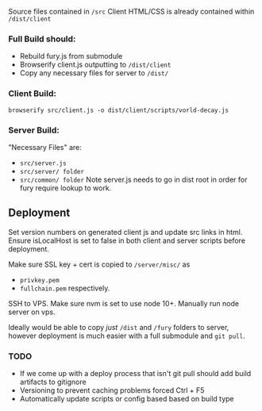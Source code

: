 Source files contained in `/src`
Client HTML/CSS is already contained within `/dist/client`

### Full Build should:
* Rebuild fury.js from submodule
* Browserify client.js outputting to `/dist/client`
* Copy any necessary files for server to `/dist/`  

### Client Build:
`browserify src/client.js -o dist/client/scripts/vorld-decay.js`

### Server Build:
"Necessary Files" are:
* `src/server.js`
* `src/server/ folder`
* `src/common/ folder`
Note server.js needs to go in dist root in order for fury require lookup to work.

## Deployment
Set version numbers on generated client js and update src links in html.
Ensure isLocalHost is set to false in both client and server scripts before deployment.

Make sure SSL key + cert is copied to `/server/misc/` as
* `privkey.pem`
* `fullchain.pem`
respectively.

SSH to VPS.
Make sure nvm is set to use node 10+.
Manually run node server on vps.

Ideally would be able to copy *just* `/dist` and `/fury` folders to server,
however deployment is much easier with a full submodule and `git pull`.

### TODO
* If we come up with a deploy process that isn't git pull should add build artifacts to gitignore
* Versioning to prevent caching problems forced Ctrl + F5
* Automatically update scripts or config based based on build type

